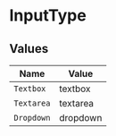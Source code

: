 # InputType


## Values

| Name       | Value      |
| ---------- | ---------- |
| `Textbox`  | textbox    |
| `Textarea` | textarea   |
| `Dropdown` | dropdown   |